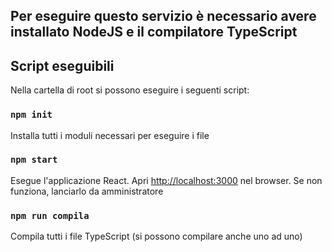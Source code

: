## Per eseguire questo servizio è necessario avere installato NodeJS e il compilatore TypeScript

## Script eseguibili

Nella cartella di root si possono eseguire i seguenti script:

### `npm init`
Installa tutti i moduli necessari per eseguire i file

### `npm start`
Esegue l'applicazione React. Apri [http://localhost:3000](http://localhost:3000) nel browser.
Se non funziona, lanciarlo da amministratore

### `npm run compila`
Compila tutti i file TypeScript (si possono compilare anche uno ad uno)